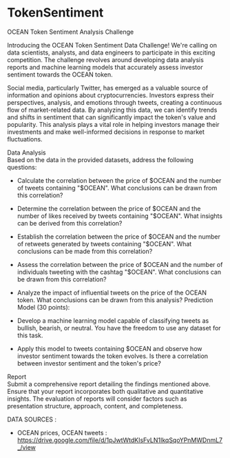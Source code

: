 # TokenSentiment
OCEAN Token Sentiment Analysis Challenge  

Introducing the OCEAN Token Sentiment Data Challenge! We're calling on data scientists, analysts, and data engineers to participate in this exciting competition. The challenge revolves around developing data analysis reports and machine learning models that accurately assess investor sentiment towards the OCEAN token.  

Social media, particularly Twitter, has emerged as a valuable source of information and opinions about cryptocurrencies. Investors express their perspectives, analysis, and emotions through tweets, creating a continuous flow of market-related data. By analyzing this data, we can identify trends and shifts in sentiment that can significantly impact the token's value and popularity. This analysis plays a vital role in helping investors manage their investments and make well-informed decisions in response to market fluctuations.  

Data Analysis  
Based on the data in the provided datasets, address the following questions:

-  Calculate the correlation between the price of $OCEAN and the number of tweets containing "$OCEAN". What conclusions can be drawn from this correlation?
-  Determine the correlation between the price of $OCEAN and the number of likes received by tweets containing "$OCEAN". What insights can be derived from this correlation?
-  Establish the correlation between the price of $OCEAN and the number of retweets generated by tweets containing "$OCEAN". What conclusions can be made from this correlation?
-  Assess the correlation between the price of $OCEAN and the number of individuals tweeting with the cashtag "$OCEAN". What conclusions can be drawn from this correlation?
-  Analyze the impact of influential tweets on the price of the OCEAN token. What conclusions can be drawn from this analysis?
Prediction Model (30 points):
-  Develop a machine learning model capable of classifying tweets as bullish, bearish, or neutral. You have the freedom to use any dataset for this task.

-  Apply this model to tweets containing $OCEAN and observe how investor sentiment towards the token evolves. Is there a correlation between investor sentiment and the token's price?

Report  
Submit a comprehensive report detailing the findings mentioned above. Ensure that your report incorporates both qualitative and quantitative insights. The evaluation of reports will consider factors such as presentation structure, approach, content, and completeness.


DATA SOURCES :
- OCEAN prices, OCEAN tweets : https://drive.google.com/file/d/1pJwtWtdKIsFvLN1IkqSqoYPnMWDnmL7_/view  
